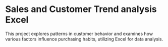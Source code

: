 # Sales and Customer Trend analysis Excel
 This project explores patterns in customer behavior and examines how various factors influence purchasing habits, utilizing Excel for data analysis.
